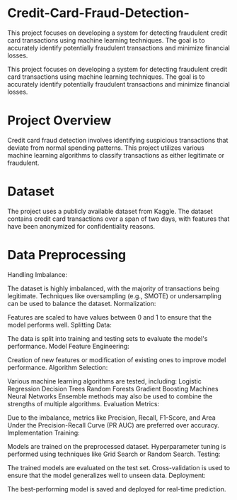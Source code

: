 # Credit-Card-Fraud-Detection-
This project focuses on developing a system for detecting fraudulent credit card transactions using machine learning techniques. The goal is to accurately identify potentially fraudulent transactions and minimize financial losses.

This project focuses on developing a system for detecting fraudulent credit card transactions using machine learning techniques. The goal is to accurately identify potentially fraudulent transactions and minimize financial losses.

# Project Overview
Credit card fraud detection involves identifying suspicious transactions that deviate from normal spending patterns. This project utilizes various machine learning algorithms to classify transactions as either legitimate or fraudulent.

# Dataset
The project uses a publicly available dataset from Kaggle. The dataset contains credit card transactions over a span of two days, with features that have been anonymized for confidentiality reasons.

# Data Preprocessing
Handling Imbalance:

The dataset is highly imbalanced, with the majority of transactions being legitimate.
Techniques like oversampling (e.g., SMOTE) or undersampling can be used to balance the dataset.
Normalization:

Features are scaled to have values between 0 and 1 to ensure that the model performs well.
Splitting Data:

The data is split into training and testing sets to evaluate the model's performance.
Model
Feature Engineering:

Creation of new features or modification of existing ones to improve model performance.
Algorithm Selection:

Various machine learning algorithms are tested, including:
Logistic Regression
Decision Trees
Random Forests
Gradient Boosting Machines
Neural Networks
Ensemble methods may also be used to combine the strengths of multiple algorithms.
Evaluation Metrics:

Due to the imbalance, metrics like Precision, Recall, F1-Score, and Area Under the Precision-Recall Curve (PR AUC) are preferred over accuracy.
Implementation
Training:

Models are trained on the preprocessed dataset.
Hyperparameter tuning is performed using techniques like Grid Search or Random Search.
Testing:

The trained models are evaluated on the test set.
Cross-validation is used to ensure that the model generalizes well to unseen data.
Deployment:

The best-performing model is saved and deployed for real-time prediction.

